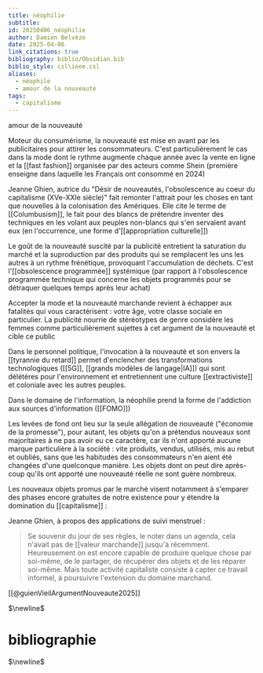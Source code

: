 ```yaml
---
title: néophilie
subtitle: 
id: 20250406_néophilie
author: Damien Belvèze
date: 2025-04-06
link_citations: true
bibliography: biblio/Obsidian.bib
biblio_style: csl\ieee.csl
aliases:
  - néophile
  - amour de la nouveauté
tags:
  - capitalisme
---
```

amour de la nouveauté

Moteur du consumérisme, la nouveauté est mise en avant par les publicitaires pour attirer les consommateurs. C'est particulièrement le cas dans la mode dont le rythme augmente chaque année avec la vente en ligne et la [[fast fashion]] organisée par des acteurs comme Shein (première enseigne dans laquelle les Français ont consommé en 2024)

Jeanne Ghien, autrice du "Désir de nouveautés, l'obsolescence au coeur du capitalisme (XVe-XXIe siècle)" fait remonter l'attrait pour les choses en tant que nouvelles à la colonisation des Amériques. 
Elle cite le terme de [[Columbusism]], le fait pour des blancs de prétendre inventer des techniques en les volant aux peuples non-blancs qui s'en servaient avant eux (en l'occurrence, une forme d'[[appropriation culturelle]])

Le goût de la nouveauté suscité par la publicité entretient la saturation du marché et la suproduction par des produits qui se remplacent les uns les autres à un rythme frénétique, provoquant l'accumulation de déchets. C'est l'[[obsolescence programmée]] systémique  (par rapport à l'obsolescence programmée technique qui concerne les objets programmés pour se détraquer quelques temps après leur achat)

Accepter la mode et la nouveauté marchande revient à échapper aux fatalités qui vous caractérisent : votre âge, votre classe sociale en particulier. 
La publicité nourrie de stéréotypes de genre considère les femmes comme particulièrement sujettes à cet argument de la nouveauté et cible ce public

Dans le personnel politique, l'invocation à la nouveauté et son envers la [[tyrannie du retard]] permet d'enclencher des transformations technologiques ([[5G]], [[grands modèles de langage|IA]]) qui sont délétères pour l'environnement et entretiennent une culture [[extractiviste]] et coloniale avec les autres peuples. 

Dans le domaine de l'information, la néophilie prend la forme de l'addiction aux sources d'information ([[FOMO]])

Les levées de fond ont lieu sur la seule allégation de nouveauté ("économie de la promesse"), pour autant, les objets qu'on a prétendus nouveaux sont majoritaires à ne pas avoir eu ce caractère, car ils n'ont apporté aucune marque particulière à la société : vite produits, vendus, utilisés, mis au rebut et oubliés, sans que les habitudes des consommateurs n'en aient été changées d'une quelconque manière. Les objets dont on peut dire après-coup qu'ils ont apporté une nouveauté réelle ne sont guère nombreux. 

Les nouveaux objets promus par le marché visent notamment à s'emparer des phases encore gratuites de notre existence pour y étendre la domination du [[capitalisme]] : 

Jeanne Ghien, à propos des applications de suivi menstruel :

> Se souvenir du jour de ses règles, le noter dans un agenda, cela n'avait pas de [[valeur marchande]] jusqu'à récemment. Heureusement on est encore capable de produire quelque chose par soi-même, de le partager, de récupérer des objets et de les réparer soi-même. Mais toute activité capitaliste consiste à capter ce travail informel, à poursuivre l'extension du domaine marchand. 

[[@guienVieilArgumentNouveaute2025]]





$\newline$
# bibliographie
$\newline$






